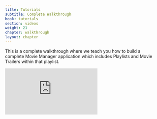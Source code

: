 ```yaml
---
title: Tutorials
subtitle: Complete Walkthrough
book: tutorials
section: videos
weight: 21
chapter: walkthrough
layout: chapter
---
```

This is a complete walkthrough where we teach you how to build a complete Movie Manager application which includes Playlists and Movie Trailers within that playlist.

<div class="embed-responsive embed-responsive-16by9">
  <iframe class="embed-responsive-item" src="https://www.youtube.com/embed/_25-wYc3l0w?rel=0&amp;showinfo=0" frameborder="0" allowfullscreen></iframe>
</div>

